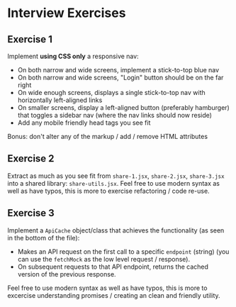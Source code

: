 # Interview Exercises

## Exercise 1

Implement **using CSS only** a responsive nav:
* On both narrow and wide screens, implement a stick-to-top blue nav
* On both narrow and wide screens, "Login" button should be on the far right
* On wide enough screens, displays a single stick-to-top nav with horizontally left-aligned links
* On smaller screens, display a left-aligned button (preferably hamburger) that toggles a sidebar nav (where the nav links should now reside)
* Add any mobile friendly head tags you see fit

Bonus: don't alter any of the markup / add / remove HTML attributes

## Exercise 2

Extract as much as you see fit from `share-1.jsx`, `share-2.jsx`, `share-3.jsx` into a shared library: `share-utils.jsx`.
Feel free to use modern syntax as well as have typos, this is more to exercise refactoring / code re-use.


## Exercise 3

Implement a `ApiCache` object/class that achieves the functionality (as seen in the bottom of the file):
* Makes an API request on the first call to a specific `endpoint` (string) (you can use the `fetchMock` as the low level request / response).
* On subsequent requests to that API endpoint, returns the cached version of the previous response.

Feel free to use modern syntax as well as have typos, this is more to excercise understanding promises / creating an clean and friendly utility.
